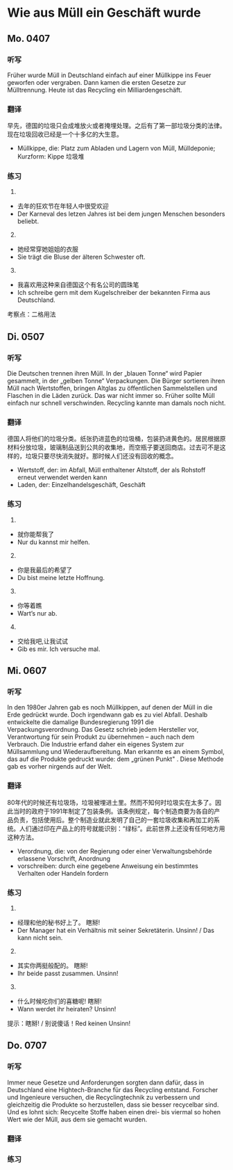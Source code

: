 Wie aus Müll ein Geschäft wurde
==========

## Mo. 0407

### 听写

Früher wurde Müll in Deutschland einfach auf einer Müllkippe ins Feuer geworfen oder vergraben. Dann kamen die ersten Gesetze zur Mülltrennung. Heute ist das Recycling ein Milliardengeschäft.

### 翻译

早先，德国的垃圾只会成堆放火或者掩埋处理。之后有了第一部垃圾分类的法律。现在垃圾回收已经是一个十多亿的大生意。

* Müll­kip­pe, die: Platz zum Abladen und Lagern von Müll, Mülldeponie; Kurzform: Kippe 垃圾堆

### 练习

1.
* 去年的狂欢节在年轻人中很受欢迎
* Der Karneval des letzen Jahres ist bei dem jungen Menschen besonders beliebt.

2.
* 她经常穿她姐姐的衣服
* Sie trägt die Bluse der älteren Schwester oft.

3.
* 我喜欢用这种来自德国这个有名公司的圆珠笔
* Ich schreibe gern mit dem Kugelschreiber der bekannten Firma aus Deutschland.

考察点：二格用法

## Di. 0507

### 听写

Die Deutschen trennen ihren Müll. In der „blauen Tonne“ wird Papier gesammelt, in der „gelben Tonne“ Verpackungen. Die Bürger sortieren ihren Müll nach Wertstoffen, bringen Altglas zu öffentlichen Sammelstellen und Flaschen in die Läden zurück. Das war nicht immer so. Früher sollte Müll einfach nur schnell verschwinden. Recycling kannte man damals noch nicht.

### 翻译

德国人将他们的垃圾分类。纸张扔进蓝色的垃圾桶，包装扔进黄色的。居民根据原材料分放垃圾，玻璃制品送到公共的收集地，而空瓶子要送回商店。过去可不是这样的，垃圾只要尽快消失就好。那时候人们还没有回收的概念。

* Wert­stoff, der: im Abfall, Müll enthaltener Altstoff, der als Rohstoff erneut verwendet werden kann
* La­den, der: Einzelhandelsgeschäft, Geschäft

### 练习

1.
* 就你能帮我了
* Nur du kannst mir helfen.

2.
* 你是我最后的希望了
* Du bist meine letzte Hoffnung.

3.
* 你等着瞧
* Wart’s nur ab.

4.
* 交给我吧,让我试试
* Gib es mir. Ich versuche mal.

## Mi. 0607

### 听写

In den 1980er Jahren gab es noch Müllkippen, auf denen der Müll in die Erde gedrückt wurde. Doch irgendwann gab es zu viel Abfall. Deshalb entwickelte die damalige Bundesregierung 1991 die Verpackungsverordnung. Das Gesetz schrieb jedem Hersteller vor, Verantwortung für sein Produkt zu übernehmen – auch nach dem Verbrauch. Die Industrie erfand daher ein eigenes System zur Müllsammlung und Wiederaufbereitung. Man erkannte es an einem Symbol, das auf die Produkte gedruckt wurde: dem „grünen Punkt" . Diese Methode gab es vorher nirgends auf der Welt.

### 翻译

80年代的时候还有垃圾场，垃圾被埋进土里。然而不知何时垃圾实在太多了。因此当时的政府于1991年制定了包装条例。该条例规定，每个制造商要为各自的产品负责，包括使用后。整个制造业就此发明了自己的一套垃圾收集和再加工的系统。人们通过印在产品上的符号就能识别：“绿标”。此前世界上还没有任何地方用这种方法。

* Ver­ord­nung, die: von der Regierung oder einer Verwaltungsbehörde erlassene Vorschrift, Anordnung
* vor­schrei­ben: durch eine gegebene Anweisung ein bestimmtes Verhalten oder Handeln fordern

### 练习

1.
* 经理和他的秘书好上了。
瞎掰!
* Der Manager hat ein Verhältnis mit seiner Sekretäterin.
Unsinn! / Das kann nicht sein.

2.
* 其实你两挺般配的。
瞎掰!
* Ihr beide passt zusammen.
Unsinn!

3.
* 什么时候吃你们的喜糖呢!
瞎掰!
* Wann werdet ihr heiraten?
Unsinn!

提示：瞎掰! / 别说傻话！Red keinen Unsinn!

## Do. 0707

### 听写

Immer neue Gesetze und Anforderungen sorgten dann dafür, dass in Deutschland eine Hightech-Branche für das Recycling entstand. Forscher und Ingenieure versuchen, die Recyclingtechnik zu verbessern und gleichzeitig die Produkte so herzustellen, dass sie besser recycelbar sind. Und es lohnt sich: Recycelte Stoffe haben einen drei- bis viermal so hohen Wert wie der Müll, aus dem sie gemacht wurden.

### 翻译

### 练习
